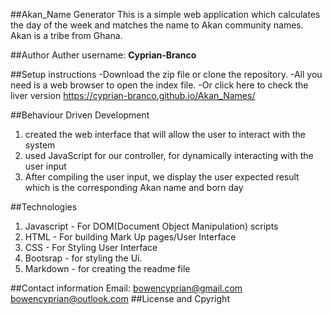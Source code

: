 ##Akan_Name Generator
This is a simple web application which calculates the day of the week and matches the name to Akan community names. Akan is a tribe from Ghana.

##Author
Auther username: **Cyprian-Branco**

##Setup instructions
-Download the zip file or clone the repository.
-All you need is a web browser to open the index file.
-Or click here to check the liver version https://cyprian-branco.github.io/Akan_Names/

##Behaviour Driven Development
1. created the web interface that will allow the user to interact with the system
2. used JavaScript for our controller, for dynamically interacting with the user input
3. After compiling the user input, we display the user expected result which is the corresponding Akan name and born day

##Technologies
1. Javascript - For DOM(Document Object Manipulation) scripts
2. HTML - For building Mark Up pages/User Interface
3. CSS - For Styling User Interface
4. Bootsrap - for styling the Ui.
5. Markdown - for creating the readme file

##Contact information
Email: bowencyprian@gmail.com
        bowencyprian@outlook.com
##License and Cpyright
